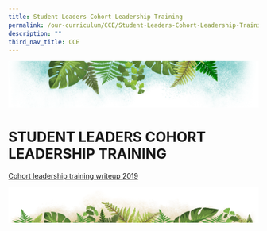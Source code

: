 ```yaml
---
title: Student Leaders Cohort Leadership Training
permalink: /our-curriculum/CCE/Student-Leaders-Cohort-Leadership-Training/
description: ""
third_nav_title: CCE
---
```

![](/images/Banner.png)

# STUDENT LEADERS COHORT LEADERSHIP TRAINING

[Cohort leadership training writeup 2019](/files/Cohort%20leadership%20training%20writeup%202019.pdf)

![](/images/bg-bottom.png)
